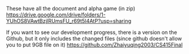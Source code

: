 These have all the document and alpha game (in zip)
https://drive.google.com/drive/folders/1-YUhOS8VAwtBzjlRUmsFU_r69t5l4AtP?usp=sharing

If you want to see our development progress, there is a version on the Github, but it only includes the changed files (since github doesn't allow you to put 9GB file on it) https://github.com/Zhaiyuqing2003/CS415Final